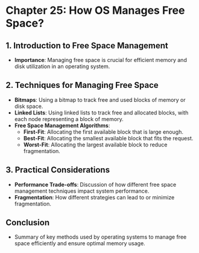 # Chapter 25: How OS Manages Free Space?

## 1. Introduction to Free Space Management
- **Importance**: Managing free space is crucial for efficient memory and disk utilization in an operating system.

## 2. Techniques for Managing Free Space
- **Bitmaps**: Using a bitmap to track free and used blocks of memory or disk space.
- **Linked Lists**: Using linked lists to track free and allocated blocks, with each node representing a block of memory.
- **Free Space Management Algorithms**:
  - **First-Fit**: Allocating the first available block that is large enough.
  - **Best-Fit**: Allocating the smallest available block that fits the request.
  - **Worst-Fit**: Allocating the largest available block to reduce fragmentation.

## 3. Practical Considerations
- **Performance Trade-offs**: Discussion of how different free space management techniques impact system performance.
- **Fragmentation**: How different strategies can lead to or minimize fragmentation.

## Conclusion
- Summary of key methods used by operating systems to manage free space efficiently and ensure optimal memory usage.
